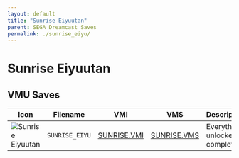 ```yaml
---
layout: default
title: "Sunrise Eiyuutan"
parent: SEGA Dreamcast Saves
permalink: ./sunrise_eiyu/
---
```

# Sunrise Eiyuutan

## VMU Saves

| Icon | Filename | VMI | VMS | Description |
|------|----------|-----|-----|-------------|
| ![Sunrise Eiyuutan](../icons/SUNRISE_EIYU.GIF) | `SUNRISE_EIYU` | [SUNRISE.VMI](SUNRISE.VMI) | [SUNRISE.VMS](SUNRISE.VMS) | Everything unlocked & complete |
